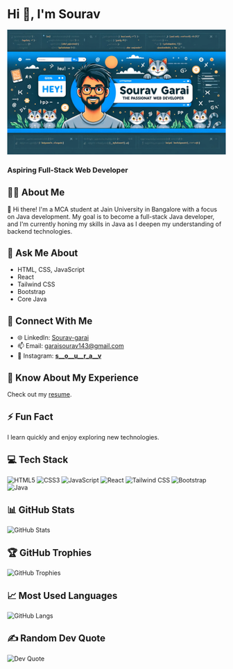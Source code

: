 # Hi 👋, I'm Sourav

![Profile Banner](https://github.com/sourav755/sourav755/blob/main/profile-banner-2.webp)

### Aspiring Full-Stack Web Developer

## 🧑‍💻 About Me
👋 Hi there! I'm a MCA student at Jain University in Bangalore with a focus on Java development. My goal is to become a full-stack Java developer, and I'm currently honing my skills in Java as I deepen my understanding of backend technologies.

## 💬 Ask Me About
- HTML, CSS, JavaScript
- React
- Tailwind CSS
- Bootstrap
- Core Java

## 🔗 Connect With Me
- 🌐 LinkedIn: [Sourav-garai](https://www.linkedin.com/in/sourav-garai-9b57022b6/)
- 📫 Email: [garaisourav143@gmail.com](mailto:garaisourav143@gmail.com)
- 📸 Instagram: [__s__o__u__r_a__v__](https://www.instagram.com/__s__o__u__r_a__v__/)

## 📄 Know About My Experience
Check out my [resume](https://github.com/sourav755/sourav755/blob/main/sourav_garai.pdf).

## ⚡ Fun Fact
I learn quickly and enjoy exploring new technologies.

## 💻 Tech Stack
![HTML5](https://img.shields.io/badge/HTML5-E34F26?style=for-the-badge&logo=html5&logoColor=white)
![CSS3](https://img.shields.io/badge/CSS3-1572B6?style=for-the-badge&logo=css3&logoColor=white)
![JavaScript](https://img.shields.io/badge/JavaScript-F7DF1E?style=for-the-badge&logo=javascript&logoColor=black)
![React](https://img.shields.io/badge/React-61DAFB?style=for-the-badge&logo=react&logoColor=black)
![Tailwind CSS](https://img.shields.io/badge/Tailwind_CSS-38B2AC?style=for-the-badge&logo=tailwind-css&logoColor=white)
![Bootstrap](https://img.shields.io/badge/Bootstrap-7952B3?style=for-the-badge&logo=bootstrap&logoColor=white)
![Java](https://img.shields.io/badge/Java-ED8B00?style=for-the-badge&logo=java&logoColor=white)

## 📊 GitHub Stats
![GitHub Stats](https://github-readme-stats.vercel.app/api?username=sourav755&show_icons=true&theme=radical)

## 🏆 GitHub Trophies
![GitHub Trophies](https://github-profile-trophy.vercel.app/?username=sourav755)

## 📈 Most Used Languages
![GitHub Langs](https://github-profile-summary-cards.vercel.app/api/cards/repos-per-language?username=sourav755&theme=radical)


## ✍️ Random Dev Quote
![Dev Quote](https://quotes-github-readme.vercel.app/api?type=horizontal&theme=radical)

